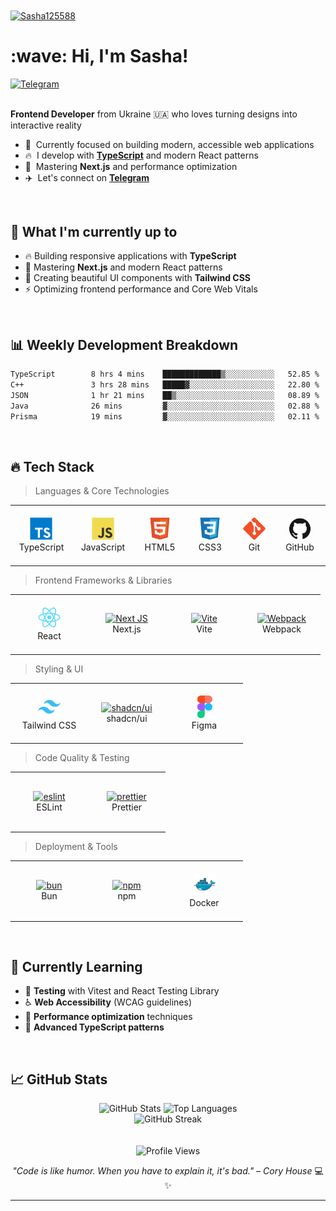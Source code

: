 <a href="https://github.com/Sasha125588">
  <img src="https://i.pinimg.com/1200x/af/68/50/af685052058beed158504554df226700.jpg" alt="Sasha125588" align="center" width="100%" height="350px"/>
</a>

<h1 align="left">:wave: Hi, I'm Sasha!</h1>

<div>
<a href="https://t.me/whoole_some"><img alt="Telegram" src="https://img.shields.io/badge/-Telegram-2CA5E0?style=flat-square&logo=telegram&logoColor=white"></a>
</div>

<br>

**Frontend Developer** from Ukraine 🇺🇦 who loves turning designs into interactive reality

- :office: &nbsp;Currently focused on building modern, accessible web applications
- :fire: &nbsp;I develop with **[TypeScript](https://www.typescriptlang.org/)** and modern React patterns
- :rocket: &nbsp;Mastering **Next.js** and performance optimization
- :airplane: &nbsp;Let's connect on **[Telegram](https://t.me/whoole_some)**

<br>

## 🚀 What I'm currently up to

- 🔥 Building responsive applications with **TypeScript**
- 🎯 Mastering **Next.js** and modern React patterns  
- 🎨 Creating beautiful UI components with **Tailwind CSS**
- ⚡ Optimizing frontend performance and Core Web Vitals

<br>

## 📊 Weekly Development Breakdown
<!--START_SECTION:waka-->

```txt
TypeScript        8 hrs 4 mins    █████████████▒░░░░░░░░░░░   52.85 %
C++               3 hrs 28 mins   █████▓░░░░░░░░░░░░░░░░░░░   22.80 %
JSON              1 hr 21 mins    ██▒░░░░░░░░░░░░░░░░░░░░░░   08.89 %
Java              26 mins         ▓░░░░░░░░░░░░░░░░░░░░░░░░   02.88 %
Prisma            19 mins         ▓░░░░░░░░░░░░░░░░░░░░░░░░   02.11 %
```

<!--END_SECTION:waka-->

<br>

<h2 align="left" id="sasha-stack">🔥 Tech Stack</h2>

> Languages & Core Technologies

<table width='100%'>
  <tr>
    <td align="center" width="110" height="90">
      <a href="#sasha-stack">
        <img src="https://raw.githubusercontent.com/devicons/devicon/1119b9f84c0290e0f0b38982099a2bd027a48bf1/icons/typescript/typescript-original.svg" width="36" height="36" alt="typescript" />
      </a>
      <br>TypeScript
    </td>
    <td align="center" width="110" height="90">
      <a href="#sasha-stack">
        <img src="https://raw.githubusercontent.com/devicons/devicon/1119b9f84c0290e0f0b38982099a2bd027a48bf1/icons/javascript/javascript-original.svg" width="36" height="36" alt="javascript" />
      </a>
      <br>JavaScript
    </td>
    <td align="center" width="110" height="90">
      <a href="#sasha-stack">
        <img src="https://github.com/devicons/devicon/blob/master/icons/html5/html5-original.svg" width="36" height="36" alt="Html5" />
      </a>
      <br>HTML5
    </td>
    <td align="center" width="110" height="90"> 
      <a href="#sasha-stack">
        <img src="https://github.com/devicons/devicon/blob/master/icons/css3/css3-original.svg" width="36" height="36" alt="css3" />
      </a>
      <br>CSS3
    </td>
    <td align="center" width="110" height="90">
      <a href="#sasha-stack">
        <img src="https://raw.githubusercontent.com/devicons/devicon/1119b9f84c0290e0f0b38982099a2bd027a48bf1/icons/git/git-original.svg" width="36" height="36" alt="git" />
      </a>
      <br>Git
    </td>
    <td align="center" width="110" height="90"> 
      <a href="#sasha-stack">
        <img src="https://github.com/devicons/devicon/blob/master/icons/github/github-original.svg" width="36" height="36" alt="github" />
      </a>
      <br>GitHub
    </td>
  </tr> 
</table>

> Frontend Frameworks & Libraries

<table width='100%'>
  <tr>
    <td align="center" width="110" height="90">
      <a href="#sasha-stack">
        <img src="https://github.com/devicons/devicon/blob/master/icons/react/react-original.svg" width="36" height="36" alt="React" />
      </a>
      <br>React
    </td>
    <td align="center" width="110" height="90">
      <a href="#sasha-stack">
        <img src="https://raw.githubusercontent.com/samfromaway/samfromaway/master/.github/images/nextjs.png" width="36" height="36" alt="Next JS" />
      </a>
      <br>Next.js
    </td>
    <td align="center" width="110" height="90">
      <a href="#sasha-stack">
        <img src="https://vitejs.dev/logo.svg" width="36" height="36" alt="Vite" />
      </a>
      <br>Vite
    </td>
    <td align="center" width="110" height="90"> 
      <a href="#sasha-stack">
        <img src="https://brandeps.com/icon-download/W/Webpack-icon-vector-02.svg" width="36" height="36" alt="Webpack" />
      </a>
      <br>Webpack
    </td>
  </tr> 
</table>

> Styling & UI

<table width='100%'>
  <tr>
    <td align="center" width="110" height="90">
      <a href="#sasha-stack">
        <img src="https://github.com/devicons/devicon/blob/master/icons/tailwindcss/tailwindcss-original.svg" width="36" height="36" alt="Tailwind" />
      </a>
      <br>Tailwind CSS
    </td>
    <td align="center" width="110" height="90">
      <a href="#sasha-stack">
        <img src="https://avatars.githubusercontent.com/u/139895814?s=200&v=4" width="36" height="36" alt="shadcn/ui" />
      </a>
      <br>shadcn/ui
    </td>
    <td align="center" width="110" height="90">
      <a href="#sasha-stack">
        <img src="https://raw.githubusercontent.com/devicons/devicon/1119b9f84c0290e0f0b38982099a2bd027a48bf1/icons/figma/figma-original.svg" width="36" height="36" alt="figma" />
      </a>
      <br>Figma
    </td>
  </tr> 
</table>

> Code Quality & Testing

<table width='100%'>
  <tr>
    <td align="center" width="110" height="90">
      <a href="#sasha-stack">
        <img src="https://brandeps.com/icon-download/E/Eslint-icon-vector-02.svg" width="36" height="36" alt="eslint" />
      </a>
      <br>ESLint
    </td>
    <td align="center" width="110" height="90">
      <a href="#sasha-stack">
        <img src="https://brandeps.com/icon-download/P/Prettier-icon-vector-02.svg" width="36" height="36" alt="prettier" />
      </a>
      <br>Prettier
    </td>
  </tr> 
</table>

> Deployment & Tools

<table width='100%'>
  <tr>
    <td align="center" width="110" height="90"> 
  <a href="#sasha-stack">
    <img src="https://bun.sh/logo.svg" width="36" height="36" alt="bun" />
  </a>
  <br>Bun
</td>
    <td align="center" width="110" height="90"> 
      <a href="#sasha-stack">
        <img src="https://brandeps.com/icon-download/N/Npm-icon-vector-05.svg" width="36" height="36" alt="npm" />
      </a>
      <br>npm
    </td>
    <td align="center" width="110" height="90"> 
      <a href="#sasha-stack">
        <img src="https://github.com/devicons/devicon/blob/master/icons/docker/docker-original.svg" width="36" height="36" alt="docker" />
      </a>
      <br>Docker
    </td>
  </tr> 
</table>

<br>

## 🌱 Currently Learning

- 🧪 **Testing** with Vitest and React Testing Library  
- ♿ **Web Accessibility** (WCAG guidelines)
- 🚀 **Performance optimization** techniques
- 🎯 **Advanced TypeScript patterns**

<br>

## 📈 GitHub Stats

<div align="center">
  <img src="https://github-readme-stats.vercel.app/api?username=Sasha125588&show_icons=true&theme=tokyonight&hide_border=true&count_private=true" alt="GitHub Stats" height="165"/>
  <img src="https://github-readme-stats.vercel.app/api/top-langs/?username=Sasha125588&layout=compact&theme=tokyonight&hide_border=true" alt="Top Languages" height="165"/>
</div>

<div align="center">
  <img src="https://github-readme-streak-stats.herokuapp.com/?user=Sasha125588&theme=tokyonight&hide_border=true" alt="GitHub Streak" />
</div>

<br>


<br>

<div align="center">
  <img src="https://komarev.com/ghpvc/?username=Sasha125588&color=blueviolet&style=flat-square" alt="Profile Views" />
</div>

<div align="center">
 
*"Code is like humor. When you have to explain it, it's bad." – Cory House* 💻✨

</div>

---

<!--
**Sasha125588/Sasha125588** is a ✨ *special* ✨ repository because its `README.md` (this file) appears on your GitHub profile.
-->
